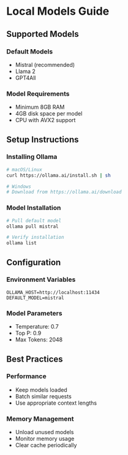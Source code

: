 # Local Models Guide

## Supported Models

### Default Models
- Mistral (recommended)
- Llama 2
- GPT4All

### Model Requirements
- Minimum 8GB RAM
- 4GB disk space per model
- CPU with AVX2 support

## Setup Instructions

### Installing Ollama
```bash
# macOS/Linux
curl https://ollama.ai/install.sh | sh

# Windows
# Download from https://ollama.ai/download
```

### Model Installation
```bash
# Pull default model
ollama pull mistral

# Verify installation
ollama list
```

## Configuration

### Environment Variables
```env
OLLAMA_HOST=http://localhost:11434
DEFAULT_MODEL=mistral
```

### Model Parameters
- Temperature: 0.7
- Top P: 0.9
- Max Tokens: 2048

## Best Practices

### Performance
- Keep models loaded
- Batch similar requests
- Use appropriate context lengths

### Memory Management
- Unload unused models
- Monitor memory usage
- Clear cache periodically 